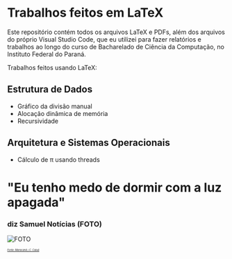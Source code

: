 # Trabalhos feitos em LaTeX
Este repositório contém todos os arquivos LaTeX e PDFs, além dos arquivos do próprio Visual Studio Code, que eu utilizei para fazer relatórios e trabalhos ao longo do curso de Bacharelado de Ciência da Computação, no Instituto Federal do Paraná.

Trabalhos feitos usando LaTeX:

## Estrutura de Dados
- Gráfico da divisão manual
- Alocação dinâmica de memória
- Recursividade

## Arquitetura e Sistemas Operacionais
 - Cálculo de π usando threads

# "Eu tenho medo de dormir com a luz apagada"

### diz Samuel Notícias (FOTO)
![FOTO](https://www.reddit.com/media?url=https%3A%2F%2Fi.redd.it%2Fki6r3kg8rpvd1.png)

<sup><sub><sub><sub><sub> [*Fonte: Maracanã / C. Caiuá*](https://pt.ra.co/dj/yojironoda) </sub></sub></sub></sub></sup>

